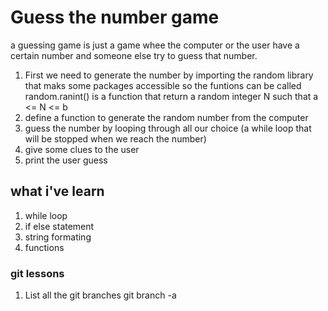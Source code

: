 # Guess the number game
a guessing  game is just a game whee the computer or the user have a certain number and someone else try to guess that number.
1)  First we need to generate the number by importing the random library that maks some packages accessible so the funtions can be called
  random.ranint() is a function that return a random integer N such that a <= N <= b  
2) define a function to generate the random number from the computer
3) guess the number by looping through all our choice (a while loop that will be stopped when we reach the number)
4) give some clues to the user 
5) print the user guess

## what i've learn

1) while loop
2) if else statement 
3) string formating
3) functions 

### git lessons

1) List all the git branches git branch -a
